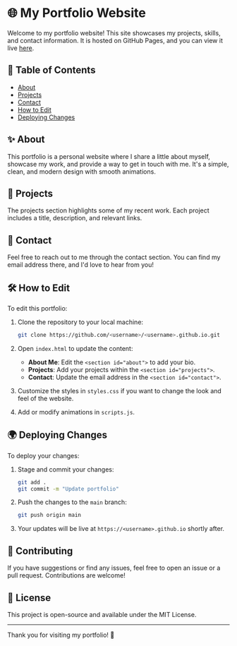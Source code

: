# 🌐 My Portfolio Website

Welcome to my portfolio website! This site showcases my projects, skills, and contact information. It is hosted on GitHub Pages, and you can view it live [here](https://<YoshiroMaximus>.github.io).

## 📑 Table of Contents
- [About](#about)
- [Projects](#projects)
- [Contact](#contact)
- [How to Edit](#how-to-edit)
- [Deploying Changes](#deploying-changes)

## ✨ About
This portfolio is a personal website where I share a little about myself, showcase my work, and provide a way to get in touch with me. It's a simple, clean, and modern design with smooth animations.

## 🚀 Projects
The projects section highlights some of my recent work. Each project includes a title, description, and relevant links.

## 📧 Contact
Feel free to reach out to me through the contact section. You can find my email address there, and I'd love to hear from you!

## 🛠️ How to Edit
To edit this portfolio:
1. Clone the repository to your local machine:
    ```bash
    git clone https://github.com/<username>/<username>.github.io.git
    ```
2. Open `index.html` to update the content:
    - **About Me**: Edit the `<section id="about">` to add your bio.
    - **Projects**: Add your projects within the `<section id="projects">`.
    - **Contact**: Update the email address in the `<section id="contact">`.

3. Customize the styles in `styles.css` if you want to change the look and feel of the website.

4. Add or modify animations in `scripts.js`.

## 🌍 Deploying Changes
To deploy your changes:
1. Stage and commit your changes:
    ```bash
    git add .
    git commit -m "Update portfolio"
    ```
2. Push the changes to the `main` branch:
    ```bash
    git push origin main
    ```
3. Your updates will be live at `https://<username>.github.io` shortly after.

## 🤝 Contributing
If you have suggestions or find any issues, feel free to open an issue or a pull request. Contributions are welcome!

## 📄 License
This project is open-source and available under the MIT License.

---

Thank you for visiting my portfolio! 🙌
